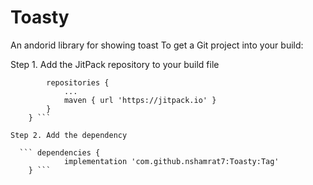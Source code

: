 # Toasty
An andorid library for showing toast
To get a Git project into your build:

Step 1. Add the JitPack repository to your build file

```allprojects {
		repositories {
			...
			maven { url 'https://jitpack.io' }
		}
	} ```
  
Step 2. Add the dependency
  
  ``` dependencies {
	        implementation 'com.github.nshamrat7:Toasty:Tag'
	} ```

